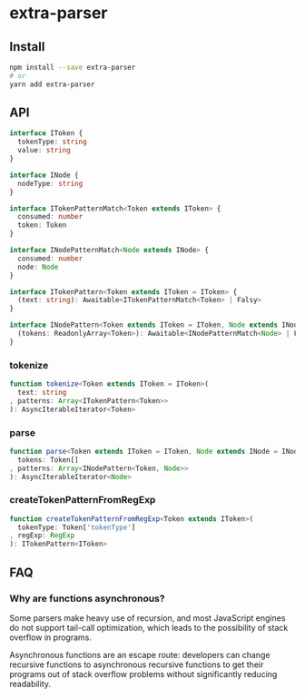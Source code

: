 # extra-parser
## Install
```sh
npm install --save extra-parser
# or
yarn add extra-parser
```

## API
```ts
interface IToken {
  tokenType: string
  value: string
}

interface INode {
  nodeType: string
}

interface ITokenPatternMatch<Token extends IToken> {
  consumed: number
  token: Token
}

interface INodePatternMatch<Node extends INode> {
  consumed: number
  node: Node
}

interface ITokenPattern<Token extends IToken = IToken> {
  (text: string): Awaitable<ITokenPatternMatch<Token> | Falsy>
}

interface INodePattern<Token extends IToken = IToken, Node extends INode = INode> {
  (tokens: ReadonlyArray<Token>): Awaitable<INodePatternMatch<Node> | Falsy>
}
```

### tokenize
```ts
function tokenize<Token extends IToken = IToken>(
  text: string
, patterns: Array<ITokenPattern<Token>>
): AsyncIterableIterator<Token>
```

### parse
```ts
function parse<Token extends IToken = IToken, Node extends INode = INode>(
  tokens: Token[]
, patterns: Array<INodePattern<Token, Node>>
): AsyncIterableIterator<Node>
```

### createTokenPatternFromRegExp
```ts
function createTokenPatternFromRegExp<Token extends IToken>(
  tokenType: Token['tokenType']
, regExp: RegExp
): ITokenPattern<IToken>
```

## FAQ
### Why are functions asynchronous?
Some parsers make heavy use of recursion,
and most JavaScript engines do not support tail-call optimization,
which leads to the possibility of stack overflow in programs.

Asynchronous functions are an escape route:
developers can change recursive functions to asynchronous recursive functions
to get their programs out of stack overflow problems
without significantly reducing readability.
